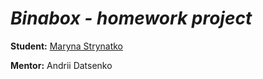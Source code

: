 # _Binabox - homework project_

**Student:** [Maryna Strynatko][def]

**Mentor:** Andrii Datsenko

[def]: https://github.com/marynamango
